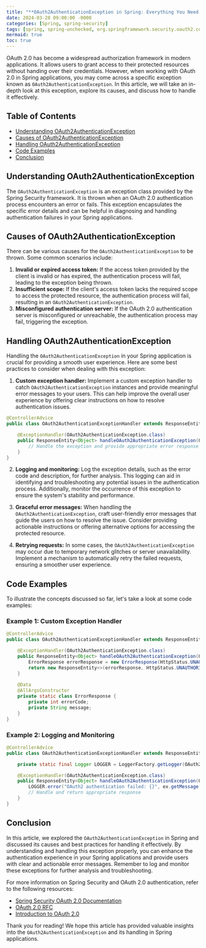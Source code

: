 ```yaml
---
title: "**OAuth2AuthenticationException in Spring: Everything You Need to Know**"
date: 2024-03-28 09:00:00 -0000
categories: [Spring, spring-security]
tags: [spring, spring-unchecked, org.springframework.security.oauth2.core]
mermaid: true
toc: true
---
```



OAuth 2.0 has become a widespread authorization framework in modern applications. It allows users to grant access to their protected resources without handing over their credentials. However, when working with OAuth 2.0 in Spring applications, you may come across a specific exception known as `OAuth2AuthenticationException`. In this article, we will take an in-depth look at this exception, explore its causes, and discuss how to handle it effectively.

## Table of Contents
- [Understanding OAuth2AuthenticationException](#understanding-oauth2authenticationexception)
- [Causes of OAuth2AuthenticationException](#causes-of-oauth2authenticationexception)
- [Handling OAuth2AuthenticationException](#handling-oauth2authenticationexception)
- [Code Examples](#code-examples)
- [Conclusion](#conclusion)

## Understanding OAuth2AuthenticationException

The `OAuth2AuthenticationException` is an exception class provided by the Spring Security framework. It is thrown when an OAuth 2.0 authentication process encounters an error or fails. This exception encapsulates the specific error details and can be helpful in diagnosing and handling authentication failures in your Spring applications.

## Causes of OAuth2AuthenticationException

There can be various causes for the `OAuth2AuthenticationException` to be thrown. Some common scenarios include:

1. **Invalid or expired access token:** If the access token provided by the client is invalid or has expired, the authentication process will fail, leading to the exception being thrown.
2. **Insufficient scope:** If the client's access token lacks the required scope to access the protected resource, the authentication process will fail, resulting in an `OAuth2AuthenticationException`.
3. **Misconfigured authentication server:** If the OAuth 2.0 authentication server is misconfigured or unreachable, the authentication process may fail, triggering the exception.

## Handling OAuth2AuthenticationException

Handling the `OAuth2AuthenticationException` in your Spring application is crucial for providing a smooth user experience. Here are some best practices to consider when dealing with this exception:

1. **Custom exception handler:** Implement a custom exception handler to catch `OAuth2AuthenticationException` instances and provide meaningful error messages to your users. This can help improve the overall user experience by offering clear instructions on how to resolve authentication issues.

```java
@ControllerAdvice
public class OAuth2AuthenticationExceptionHandler extends ResponseEntityExceptionHandler {

    @ExceptionHandler(OAuth2AuthenticationException.class)
    public ResponseEntity<Object> handleOAuth2AuthenticationException(OAuth2AuthenticationException ex) {
        // Handle the exception and provide appropriate error response
    }
}
```

2. **Logging and monitoring:** Log the exception details, such as the error code and description, for further analysis. This logging can aid in identifying and troubleshooting any potential issues in the authentication process. Additionally, monitor the occurrence of this exception to ensure the system's stability and performance.

3. **Graceful error messages:** When handling the `OAuth2AuthenticationException`, craft user-friendly error messages that guide the users on how to resolve the issue. Consider providing actionable instructions or offering alternative options for accessing the protected resource.

4. **Retrying requests:** In some cases, the `OAuth2AuthenticationException` may occur due to temporary network glitches or server unavailability. Implement a mechanism to automatically retry the failed requests, ensuring a smoother user experience.

## Code Examples

To illustrate the concepts discussed so far, let's take a look at some code examples:

### Example 1: Custom Exception Handler

```java
@ControllerAdvice
public class OAuth2AuthenticationExceptionHandler extends ResponseEntityExceptionHandler {

    @ExceptionHandler(OAuth2AuthenticationException.class)
    public ResponseEntity<Object> handleOAuth2AuthenticationException(OAuth2AuthenticationException ex) {
        ErrorResponse errorResponse = new ErrorResponse(HttpStatus.UNAUTHORIZED.value(), "Authentication failed");
        return new ResponseEntity<>(errorResponse, HttpStatus.UNAUTHORIZED);
    }
    
    @Data
    @AllArgsConstructor
    private static class ErrorResponse {
        private int errorCode;
        private String message;
    }
}
```

### Example 2: Logging and Monitoring

```java
@ControllerAdvice
public class OAuth2AuthenticationExceptionHandler extends ResponseEntityExceptionHandler {

    private static final Logger LOGGER = LoggerFactory.getLogger(OAuth2AuthenticationExceptionHandler.class);

    @ExceptionHandler(OAuth2AuthenticationException.class)
    public ResponseEntity<Object> handleOAuth2AuthenticationException(OAuth2AuthenticationException ex) {
        LOGGER.error("OAuth2 authentication failed: {}", ex.getMessage());
        // Handle and return appropriate response
    }
}
```

## Conclusion

In this article, we explored the `OAuth2AuthenticationException` in Spring and discussed its causes and best practices for handling it effectively. By understanding and handling this exception properly, you can enhance the authentication experience in your Spring applications and provide users with clear and actionable error messages. Remember to log and monitor these exceptions for further analysis and troubleshooting.

For more information on Spring Security and OAuth 2.0 authentication, refer to the following resources:

- [Spring Security OAuth 2.0 Documentation](https://spring.io/projects/spring-security-oauth)
- [OAuth 2.0 RFC](https://tools.ietf.org/html/rfc6749)
- [Introduction to OAuth 2.0](https://www.digitalocean.com/community/tutorials/an-introduction-to-oauth-2#how-oauth-2-0-works)

Thank you for reading! We hope this article has provided valuable insights into the `OAuth2AuthenticationException` and its handling in Spring applications.
